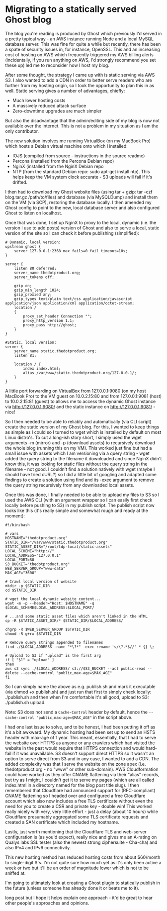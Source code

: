 # Migrating to a statically served Ghost blog

The blog you're reading is produced by Ghost which previously I'd served in a pretty typical way - an AWS instance running Node and a local MySQL database server. This was fine for quite a while but recently, there has been a spate of security issues in, for instance, OpenSSL. This and an increasing cost of hosting on AWS which frequently triggered my AWS billing alerts (incidentally, if you run anything on AWS, I'd strongly recommend you set these up) led me to reconsider how I host my blog.

After some thought, the strategy I came up with is static serving via AWS S3. I also wanted to add a CDN in order to better serve readers who are further from my hosting origin, so I took the opportunity to plan this in as well. Static serving gives a number of advantages, chiefly:

* Much lower hosting costs
* A massively reduced attack surface
* Zero-downtime upgrades are much simpler

But also the disadvantage that the admin/editing side of my blog is now not available over the internet. This is not a problem in my situation as I am the only contributor.

The new solution involves me running VirtualBox (on my MacBook Pro) which hosts a Debian virtual machine onto which I installed:

* IOJS (compiled from source - instructions in the source readme)
* Percona (installed from the Percona Debian repo)
* NginX (installed from the NginX Debian repo
* NTP (from the standard Debian repo: sudo apt-get install ntp). This helps keep the VM system clock accurate - S3 uploads will fail if it's drifted.

I then had to download my Ghost website files (using tar + gzip: tar -czf blog.tar.gz /path/to/files) and database (via MySQLDump) and install them on the VM (via SCP), restoring the database locally. I then amended my Ghost config to point to the new, local database server and also configured Ghost to listen on localhost.

Once that was done, I set up NginX to proxy to the local, dynamic (i.e. the version I use to add posts) version of Ghost and also to serve a local, static version of the site so I can check it before publishing (simplified):

```
# Dynamic, local version:
upstream ghost {  
    server 127.0.0.1:2368 max_fails=0 fail_timeout=10s;
}

server {  
    listen 80 deferred;
    server_name thedotproduct.org;
    server_tokens off;

    gzip on;
    gzip_min_length 1024;
    gzip_proxied any;
    gzip_types text/plain text/css application/javascript application/json application/xml application/octet-stream;
    location /
    {
        proxy_set_header Connection "";
        proxy_http_version 1.1;
        proxy_pass http://ghost;
    }
}

#Static, local version:
server {  
    server_name static.thedotproduct.org;
    listen 81;

    location / {
        index index.html;
        alias /var/www/static.thedotproduct.org/127.0.0.1/;
    }
}
```

A little port forwarding on VirtualBox from 127.0.0.1:9080 (on my host MacBook Pro) to the VM guest on 10.0.2.15:80 and from  127.0.0.1:9081 (host) to 10.0.2.15:81 (guest) to allows me to access the dynamic Ghost instance via http://127.0.0.1:9080/ and the static instance on http://127.0.0.1:9081/ - nice!

So I then needed to be able to reliably and automatically (via CLI script) create the static version of my Ghost blog. For this, I wanted to keep things as simple as I could so I turned to wget which is installed by default on most Linux distro's. To cut a long-ish story short, I simply used the wget arguments -m (mirror) and -p (download assets) to recursively download the whole blog (running this on my VM). This worked just fine but had a small issue with assets which I am versioning via a query string - wget added the query string to the filename it downloaded and since NginX didn't know this, it was looking for static files without the query string in the filename - not good. I couldn't find a solution natively with wget (maybe I should have tried cURL?) so I did a little bit of googling and adapted some findings to create a solution using find and its -exec argument to remove the query string recursively from any downloaded local assets.

Once this was done, I finally needed to be able to upload my files to S3 so I used the AWS CLI (with an argument wrapper so I can easily first check locally before pushing to S3) in my publish script. The publish script now looks like this (it's really simple and somewhat rough and ready at the moment):

```
#!/bin/bash

# vars
HOSTNAME="thedotproduct.org"  
STATIC_DIR="/var/www/static.thedotproduct.org"  
STATIC_ASSET_DIR="/root/tdp-local/static-assets"  
LOCAL_SCHEME="http://"  
LOCAL_ADDRESS="127.0.0.1"  
LOCAL_PORT=80  
S3_BUCKET="thedotproduct.org"  
WEB_SERVER_GROUP="www-data"  
MAX_AGE="3600"

# Crawl local version of website
mkdir -p $STATIC_DIR  
cd $STATIC_DIR

# wget the local dynamic website content...
wget -m -p --header="Host: $HOSTNAME" -q $LOCAL_SCHEME$LOCAL_ADDRESS:$LOCAL_PORT/

# ...and some static asset files which aren't linked in the HTML
cp -R $STATIC_ASSET_DIR/* $STATIC_DIR/$LOCAL_ADDRESS/

chgrp -R $WEB_SERVER_GROUP $STATIC_DIR  
chmod -R g+rx $STATIC_DIR

# Remove query strings appended to filenames
find ./$LOCAL_ADDRESS -name "*\?*" -exec rename 's/\?.*$//' * {} \;

# Upload to S3 if "upload" is the first arg
if [ "$1" = "upload" ]  
then  
aws s3 sync ./$LOCAL_ADDRESS/ s3://$S3_BUCKET --acl public-read --delete --cache-control "public,max-age=$MAX_AGE"  
fi  
```

So I can simply name the above as e.g. publish.sh and mark it executable (via chmod +x publish.sh) and just run that first to simply check locally: ./publish.sh and then when I'm comfortable it's all good, upload to S3: ./publish.sh upload.

Note: S3 does not send a `Cache-Control` header by default, hence the `--cache-control "public,max-age=$MAX_AGE"` in the script above.

I had one last issue to solve, and to be honest, I had been putting it off as it's a bit awkward. My dynamic hosting had been set up to send an HSTS header with max-age of 1 year. This meant, essentially, that I had to serve the website over HTTPS as anyone or any crawlers which had visited the website in the past would require that HTTPS connection and would hard-fail if it was unavailable. S3 doesn't support direct HTTPS so it wasn't an option to serve direct from S3 and in any case, I wanted to add a CDN. The added complexity was that I serve the website on the zone apex (i.e. thedotproduct.org - no "www" or other sub-domain). AWS Cloudformation could have worked as they offer CNAME flattening via their "alias" records, but try as I might, I couldn't get it to serve my pages (which are all called index.html in a directory named for the blog post title slug). I then remembered that Cloudflare had announced support for (RFC-compliant) CNAME flattening so I headed over and configured a free Cloudflare account which also now includes a free TLS certificate without even the need for you to create a CSR and private key - double win! This worked really nicely with very, very little effort - just a delay (about 10 hours) while Cloudflare presumably aggregated some TLS certificate requests and created a SAN certificate which included my hostname.

Lastly, just worth mentioning that the Cloudflare TLS and web-server configuration is (as you'd expect), really nice and gives me an A-rating on Qualys labs SSL tester (also the newest strong ciphersuite - Cha-cha) and also IPv4 and IPv6 connectivity.

This new hosting method has reduced hosting costs from about $60/month to single-digit $'s. I'm not quite sure how much yet as it's only been active a week or two but it'll be an order of magnitude lower which is not to be sniffed at.

I'm going to ultimately look at creating a Ghost plugin to statically publish in the future (unless someone has already done it or beats me to it).

long post but I hope it helps explain one approach - it'd be great to hear other people's approaches and opinions.